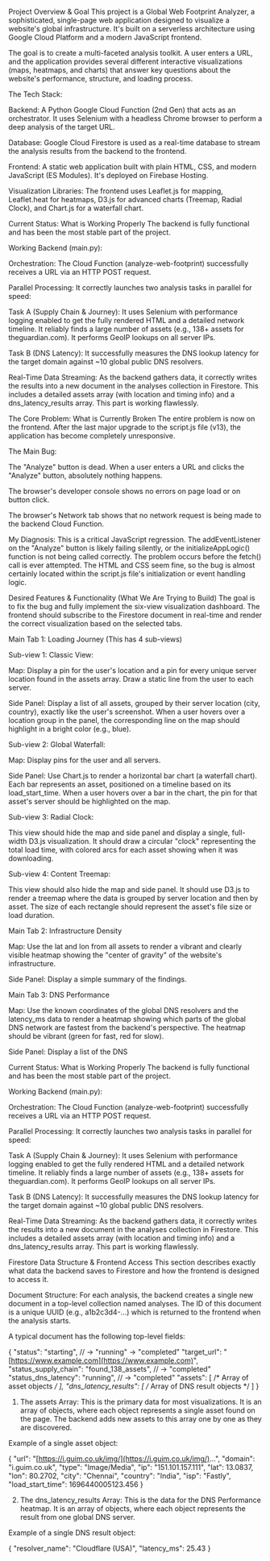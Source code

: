 Project Overview & Goal
This project is a Global Web Footprint Analyzer, a sophisticated, single-page web application designed to visualize a website's global infrastructure. It's built on a serverless architecture using Google Cloud Platform and a modern JavaScript frontend.

The goal is to create a multi-faceted analysis toolkit. A user enters a URL, and the application provides several different interactive visualizations (maps, heatmaps, and charts) that answer key questions about the website's performance, structure, and loading process.

The Tech Stack:

Backend: A Python Google Cloud Function (2nd Gen) that acts as an orchestrator. It uses Selenium with a headless Chrome browser to perform a deep analysis of the target URL.

Database: Google Cloud Firestore is used as a real-time database to stream the analysis results from the backend to the frontend.

Frontend: A static web application built with plain HTML, CSS, and modern JavaScript (ES Modules). It's deployed on Firebase Hosting.

Visualization Libraries: The frontend uses Leaflet.js for mapping, Leaflet.heat for heatmaps, D3.js for advanced charts (Treemap, Radial Clock), and Chart.js for a waterfall chart.

Current Status: What is Working Properly
The backend is fully functional and has been the most stable part of the project.

Working Backend (main.py):

Orchestration: The Cloud Function (analyze-web-footprint) successfully receives a URL via an HTTP POST request.

Parallel Processing: It correctly launches two analysis tasks in parallel for speed:

Task A (Supply Chain & Journey): It uses Selenium with performance logging enabled to get the fully rendered HTML and a detailed network timeline. It reliably finds a large number of assets (e.g., 138+ assets for theguardian.com). It performs GeoIP lookups on all server IPs.

Task B (DNS Latency): It successfully measures the DNS lookup latency for the target domain against ~10 global public DNS resolvers.

Real-Time Data Streaming: As the backend gathers data, it correctly writes the results into a new document in the analyses collection in Firestore. This includes a detailed assets array (with location and timing info) and a dns_latency_results array. This part is working flawlessly.

The Core Problem: What is Currently Broken
The entire problem is now on the frontend. After the last major upgrade to the script.js file (v13), the application has become completely unresponsive.

The Main Bug:

The "Analyze" button is dead. When a user enters a URL and clicks the "Analyze" button, absolutely nothing happens.

The browser's developer console shows no errors on page load or on button click.

The browser's Network tab shows that no network request is being made to the backend Cloud Function.

My Diagnosis:
This is a critical JavaScript regression. The addEventListener on the "Analyze" button is likely failing silently, or the initializeAppLogic() function is not being called correctly. The problem occurs before the fetch() call is ever attempted. The HTML and CSS seem fine, so the bug is almost certainly located within the script.js file's initialization or event handling logic.

Desired Features & Functionality (What We Are Trying to Build)
The goal is to fix the bug and fully implement the six-view visualization dashboard. The frontend should subscribe to the Firestore document in real-time and render the correct visualization based on the selected tabs.

Main Tab 1: Loading Journey (This has 4 sub-views)

Sub-view 1: Classic View:

Map: Display a pin for the user's location and a pin for every unique server location found in the assets array. Draw a static line from the user to each server.

Side Panel: Display a list of all assets, grouped by their server location (city, country), exactly like the user's screenshot. When a user hovers over a location group in the panel, the corresponding line on the map should highlight in a bright color (e.g., blue).

Sub-view 2: Global Waterfall:

Map: Display pins for the user and all servers.

Side Panel: Use Chart.js to render a horizontal bar chart (a waterfall chart). Each bar represents an asset, positioned on a timeline based on its load_start_time. When a user hovers over a bar in the chart, the pin for that asset's server should be highlighted on the map.

Sub-view 3: Radial Clock:

This view should hide the map and side panel and display a single, full-width D3.js visualization. It should draw a circular "clock" representing the total load time, with colored arcs for each asset showing when it was downloading.

Sub-view 4: Content Treemap:

This view should also hide the map and side panel. It should use D3.js to render a treemap where the data is grouped by server location and then by asset. The size of each rectangle should represent the asset's file size or load duration.

Main Tab 2: Infrastructure Density

Map: Use the lat and lon from all assets to render a vibrant and clearly visible heatmap showing the "center of gravity" of the website's infrastructure.

Side Panel: Display a simple summary of the findings.

Main Tab 3: DNS Performance

Map: Use the known coordinates of the global DNS resolvers and the latency_ms data to render a heatmap showing which parts of the global DNS network are fastest from the backend's perspective. The heatmap should be vibrant (green for fast, red for slow).

Side Panel: Display a list of the DNS



Current Status: What is Working Properly
The backend is fully functional and has been the most stable part of the project.

Working Backend (main.py):

Orchestration: The Cloud Function (analyze-web-footprint) successfully receives a URL via an HTTP POST request.

Parallel Processing: It correctly launches two analysis tasks in parallel for speed:

Task A (Supply Chain & Journey): It uses Selenium with performance logging enabled to get the fully rendered HTML and a detailed network timeline. It reliably finds a large number of assets (e.g., 138+ assets for theguardian.com). It performs GeoIP lookups on all server IPs.

Task B (DNS Latency): It successfully measures the DNS lookup latency for the target domain against ~10 global public DNS resolvers.

Real-Time Data Streaming: As the backend gathers data, it correctly writes the results into a new document in the analyses collection in Firestore. This includes a detailed assets array (with location and timing info) and a dns_latency_results array. This part is working flawlessly.

Firestore Data Structure & Frontend Access
This section describes exactly what data the backend saves to Firestore and how the frontend is designed to access it.

Document Structure:
For each analysis, the backend creates a single new document in a top-level collection named analyses. The ID of this document is a unique UUID (e.g., a1b2c3d4-...) which is returned to the frontend when the analysis starts.

A typical document has the following top-level fields:

{
  "status": "starting", // -> "running" -> "completed"
  "target_url": "[https://www.example.com](https://www.example.com)",
  "status_supply_chain": "found_138_assets", // -> "completed"
  "status_dns_latency": "running", // -> "completed"
  "assets": [ /* Array of asset objects */ ],
  "dns_latency_results": [ /* Array of DNS result objects */ ]
}

1. The assets Array:
This is the primary data for most visualizations. It is an array of objects, where each object represents a single asset found on the page. The backend adds new assets to this array one by one as they are discovered.

Example of a single asset object:

{
  "url": "[https://i.guim.co.uk/img/](https://i.guim.co.uk/img/)...",
  "domain": "i.guim.co.uk",
  "type": "Image/Media",
  "ip": "151.101.157.111",
  "lat": 13.0837,
  "lon": 80.2702,
  "city": "Chennai",
  "country": "India",
  "isp": "Fastly",
  "load_start_time": 1696440005123.456 
}

2. The dns_latency_results Array:
This is the data for the DNS Performance heatmap. It is an array of objects, where each object represents the result from one global DNS server.

Example of a single DNS result object:

{
  "resolver_name": "Cloudflare (USA)",
  "latency_ms": 25.43
}
